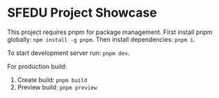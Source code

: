 # SFEDU Project Showcase

This project requires pnpm for package management. First install pnpm globally: `npm install -g pnpm`. Then install dependencies: `pnpm i`.

To start development server run: `pnpm dev`. 

For production build:  
1. Create build: `pnpm build`  
2. Preview build: `pnpm preview`